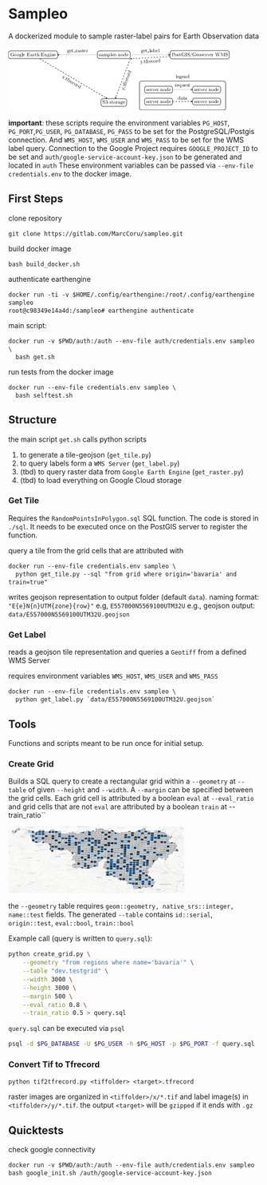 # Sampleo

A dockerized module to sample raster-label pairs for Earth Observation data

<img src="doc/node_diagram.png">

**important**: these scripts require the environment variables `PG_HOST`, `PG_PORT`,`PG_USER`, `PG_DATABASE`, `PG_PASS` to be set for the PostgreSQL/Postgis connection.
And `WMS_HOST`, `WMS_USER` and `WMS_PASS` to be set for the WMS label query.
Connection to the Google Project requires `GOOGLE_PROJECT_ID` to be set and `auth/google-service-account-key.json` to be generated and located in `auth`
These environment variables can be passed via `--env-file credentials.env` to the docker image.

## First Steps

clone repository
```
git clone https://gitlab.com/MarcCoru/sampleo.git
```

build docker image
```
bash build_docker.sh
```

authenticate earthengine
```
docker run -ti -v $HOME/.config/earthengine:/root/.config/earthengine sampleo
root@c98349e14a4d:/sampleo# earthengine authenticate
```

main script:
```
docker run -v $PWD/auth:/auth --env-file auth/credentials.env sampleo \
  bash get.sh
```

run tests from the docker image
```
docker run --env-file credentials.env sampleo \
  bash selftest.sh
```
## Structure

the main script `get.sh` calls python scripts
  1. to generate a tile-geojson (`get_tile.py`)
  2. to query labels form a `WMS Server` (`get_label.py`)
  3. (tbd) to query raster data from `Google Earth Engine` (`get_raster.py`)
  4. (tbd) to load everything on Google Cloud storage

### Get Tile

Requires the `RandomPointsInPolygon.sql` SQL function.
The code is stored in `./sql`.
It needs to be executed once on the PostGIS server to register the function.

query a tile from the grid cells that are attributed with
```
docker run --env-file credentials.env sampleo \
  python get_tile.py --sql "from grid where origin='bavaria' and train=true"
```

writes geojson representation to output folder (default `data`).
naming format: `"E{e}N{n}UTM{zone}{row}"` e.g, `E557000N5569100UTM32U`
e.g., geojson output: `data/E557000N5569100UTM32U.geojson`

### Get Label

reads a geojson tile representation and queries a `Geotiff` from a defined WMS Server

requires environment variables `WMS_HOST`, `WMS_USER` and `WMS_PASS`

```
docker run --env-file credentials.env sampleo \
  python get_label.py `data/E557000N5569100UTM32U.geojson`
```

## Tools

Functions and scripts meant to be run once for initial setup.

### Create Grid

Builds a SQL query to create a rectangular grid within a `--geometry` at `--table` of given `--height` and `--width`.
A `--margin` can be specified between the grid cells.
Each grid cell is attributed by a boolean `eval` at `--eval_ratio` and grid cells that are not `eval` are attributed by a boolean `train` at --train_ratio``

<img width=70% src=doc/grid.png>


the `--geometry` table requires `geom::geometry, native_srs::integer, name::test` fields.
The generated `--table` contains `id::serial`, `origin::test`, `eval::bool`, `train::bool`

Example call (query is written to `query.sql`):
```bash
python create_grid.py \
    --geometry "from regions where name='bavaria'" \
    --table "dev.testgrid" \
    --width 3000 \
    --height 3000 \
    --margin 500 \
    --eval_ratio 0.8 \
    --train_ratio 0.5 > query.sql
```

`query.sql` can be executed via `psql`
```bash
psql -d $PG_DATABASE -U $PG_USER -h $PG_HOST -p $PG_PORT -f query.sql
```

### Convert Tif to Tfrecord

```
python tif2tfrecord.py <tiffolder> <target>.tfrecord
```

raster images are organized in `<tiffolder>/x/*.tif` and label image(s) in `<tiffolder>/y/*.tif`.
the output `<target>` will be `gzipped` if it ends with `.gz` 

## Quicktests

check google connectivity
```
docker run -v $PWD/auth:/auth --env-file auth/credentials.env sampleo bash google_init.sh /auth/google-service-account-key.json
```
